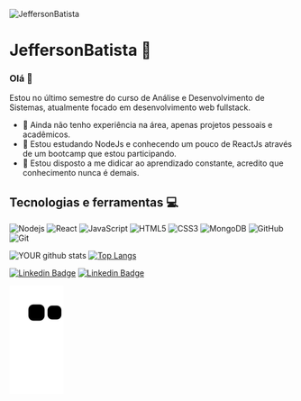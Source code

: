 <p align="left"><img src="https://komarev.com/ghpvc/?username=JeffersonBatista" alt="JeffersonBatista" /></p>

# JeffersonBatista 🚀

### Olá 👋

Estou no último semestre do curso de Análise e Desenvolvimento de Sistemas, atualmente focado em desenvolvimento web fullstack.

- 🔭 Ainda não tenho experiência na área, apenas projetos pessoais e acadêmicos.
- 🌱 Estou estudando NodeJs e conhecendo um pouco de ReactJs através de um bootcamp que estou participando.
- 🤝 Estou disposto a me didicar ao aprendizado constante, acredito que conhecimento nunca é demais.

## Tecnologias e ferramentas 💻
![Nodejs](https://img.shields.io/badge/-Nodejs-black?style=flat-square&logo=Node.js)
![React](https://img.shields.io/badge/-React-black?style=flat-square&logo=react)
![JavaScript](https://img.shields.io/badge/-JavaScript-black?style=flat-square&logo=javascript)
![HTML5](https://img.shields.io/badge/-HTML5-E34F26?style=flat-square&logo=html5&logoColor=white)
![CSS3](https://img.shields.io/badge/-CSS3-1572B6?style=flat-square&logo=css3)
![MongoDB](https://img.shields.io/badge/-MongoDB-black?style=flat-square&logo=mongodb)
![GitHub](https://img.shields.io/badge/-GitHub-181717?style=flat-square&logo=github)
![Git](https://img.shields.io/badge/-Git-black?style=flat-square&logo=git)

![YOUR github stats](https://github-readme-stats.vercel.app/api?username=JeffersonBatista&show_icons=true&theme=dark)
[![Top Langs](https://github-readme-stats.vercel.app/api/top-langs/?username=JeffersonBatista&layout=compact&theme=dark)](https://github.com/anuraghazra/github-readme-stats)

[![Linkedin Badge](https://img.shields.io/badge/linkedin-%230077B5.svg?&style=for-the-badge&logo=linkedin&logoColor=white&link=https://www.linkedin.com/in/jefferson-sbatista/)](https://www.linkedin.com/in/jefferson-sbatista/) [![Linkedin Badge](https://img.shields.io/badge/WHATSAPP-%2325D366.svg?&style=for-the-badge&logo=whatsapp&logoColor=white&link=https://wa.me/11988885940?text=sua%20mensagem)](https://wa.me/5511988885940?text=sua%20mensagem)

![Snake animation](https://github.com/rafaballerini/rafaballerini/blob/output/github-contribution-grid-snake.svg)
